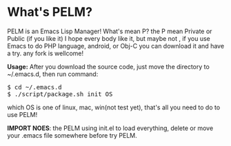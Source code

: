 # What's PELM? 

PELM is an Emacs Lisp Manager! What's mean P? the P mean Private or Public (if you like it)
I hope every body like it, but maybe not , if you use Emacs to do PHP language, android, or Obj-C you can download it and have a try. any fork is wellcome!

**Usage:** After you download the source code, just move the directory to ~/.emacs.d, then run command:

<pre class="terminal">
$ cd ~/.emacs.d
$ ./script/package.sh init OS
</pre>

which OS is one of linux, mac, win(not test yet), that's all you need to do to use PELM!

**IMPORT NOES**: the PELM using init.el to load everything, delete or move your .emacs file somewhere  before try PELM.
